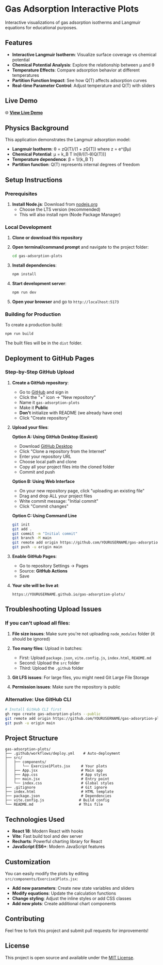 # Gas Adsorption Interactive Plots

<!-- Trigger deployment workflow -->

Interactive visualizations of gas adsorption isotherms and Langmuir equations for educational purposes.

## Features

- **Interactive Langmuir Isotherm**: Visualize surface coverage vs chemical potential
- **Chemical Potential Analysis**: Explore the relationship between μ and θ
- **Temperature Effects**: Compare adsorption behavior at different temperatures
- **Partition Function Impact**: See how Q(T) affects adsorption curves
- **Real-time Parameter Control**: Adjust temperature and Q(T) with sliders

## Live Demo

🌐 **[View Live Demo](https://rasty49.github.io/gas-adsorption-plots/)**

## Physics Background

This application demonstrates the Langmuir adsorption model:

- **Langmuir Isotherm**: θ = zQ(T)/(1 + zQ(T)) where z = e^(βμ)
- **Chemical Potential**: μ = k_B T ln[θ/((1-θ)Q(T))]
- **Temperature dependence**: β = 1/(k_B T)
- **Partition function**: Q(T) represents internal degrees of freedom

## Setup Instructions

### Prerequisites

1. **Install Node.js**: Download from [nodejs.org](https://nodejs.org/)
   - Choose the LTS version (recommended)
   - This will also install npm (Node Package Manager)

### Local Development

1. **Clone or download this repository**
2. **Open terminal/command prompt** and navigate to the project folder:
   ```bash
   cd gas-adsorption-plots
   ```

3. **Install dependencies**:
   ```bash
   npm install
   ```

4. **Start development server**:
   ```bash
   npm run dev
   ```

5. **Open your browser** and go to `http://localhost:5173`

### Building for Production

To create a production build:

```bash
npm run build
```

The built files will be in the `dist` folder.

## Deployment to GitHub Pages

### Step-by-Step GitHub Upload

1. **Create a GitHub repository**:
   - Go to [GitHub](https://github.com) and sign in
   - Click the "+" icon → "New repository"
   - Name it `gas-adsorption-plots`
   - Make it **Public**
   - **Don't** initialize with README (we already have one)
   - Click "Create repository"

2. **Upload your files**:
   
   **Option A: Using GitHub Desktop (Easiest)**
   - Download [GitHub Desktop](https://desktop.github.com/)
   - Click "Clone a repository from the Internet"
   - Enter your repository URL
   - Choose local path and clone
   - Copy all your project files into the cloned folder
   - Commit and push

   **Option B: Using Web Interface**
   - On your new repository page, click "uploading an existing file"
   - Drag and drop ALL your project files
   - Write commit message: "Initial commit"
   - Click "Commit changes"

   **Option C: Using Command Line**
   ```bash
   git init
   git add .
   git commit -m "Initial commit"
   git branch -M main
   git remote add origin https://github.com/YOURUSERNAME/gas-adsorption-plots.git
   git push -u origin main
   ```

3. **Enable GitHub Pages**:
   - Go to repository Settings → Pages
   - Source: **GitHub Actions**
   - Save

4. **Your site will be live at**:
   ```
   https://YOURUSERNAME.github.io/gas-adsorption-plots/
   ```

## Troubleshooting Upload Issues

### If you can't upload all files:

1. **File size issues**: Make sure you're not uploading `node_modules` folder (it should be ignored)

2. **Too many files**: Upload in batches:
   - First: Upload `package.json`, `vite.config.js`, `index.html`, `README.md`
   - Second: Upload the `src` folder
   - Third: Upload the `.github` folder

3. **Git LFS issues**: For large files, you might need Git Large File Storage

4. **Permission issues**: Make sure the repository is public

### Alternative: Use GitHub CLI

```bash
# Install GitHub CLI first
gh repo create gas-adsorption-plots --public
git remote add origin https://github.com/YOURUSERNAME/gas-adsorption-plots.git
git push -u origin main
```

## Project Structure

```
gas-adsorption-plots/
├── .github/workflows/deploy.yml    # Auto-deployment
├── src/
│   ├── components/
│   │   └── Exercise1Plots.jsx     # Your plots
│   ├── App.jsx                    # Main app
│   ├── App.css                    # App styles
│   ├── main.jsx                   # Entry point
│   └── index.css                  # Global styles
├── .gitignore                     # Git ignore
├── index.html                     # HTML template
├── package.json                   # Dependencies
├── vite.config.js                # Build config
└── README.md                     # This file
```

## Technologies Used

- **React 18**: Modern React with hooks
- **Vite**: Fast build tool and dev server
- **Recharts**: Powerful charting library for React
- **JavaScript ES6+**: Modern JavaScript features

## Customization

You can easily modify the plots by editing `src/components/Exercise1Plots.jsx`:

- **Add new parameters**: Create new state variables and sliders
- **Modify equations**: Update the calculation functions
- **Change styling**: Adjust the inline styles or add CSS classes
- **Add new plots**: Create additional chart components

## Contributing

Feel free to fork this project and submit pull requests for improvements!

## License

This project is open source and available under the [MIT License](LICENSE). 